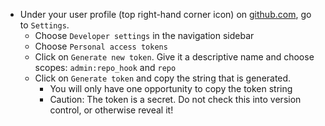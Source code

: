 - Under your user profile (top right-hand corner icon) on [github.com](https://github.com), go to `Settings`. 
    - Choose `Developer settings` in the navigation sidebar
    - Choose `Personal access tokens`
    - Click on `Generate new token`. Give it a descriptive name and choose scopes: `admin:repo_hook` and `repo`
    - Click on `Generate token` and copy the string that is generated. 
        - You will only have one opportunity to copy the token string
        - Caution: The token is a secret. Do not check this into version control, or otherwise reveal it!